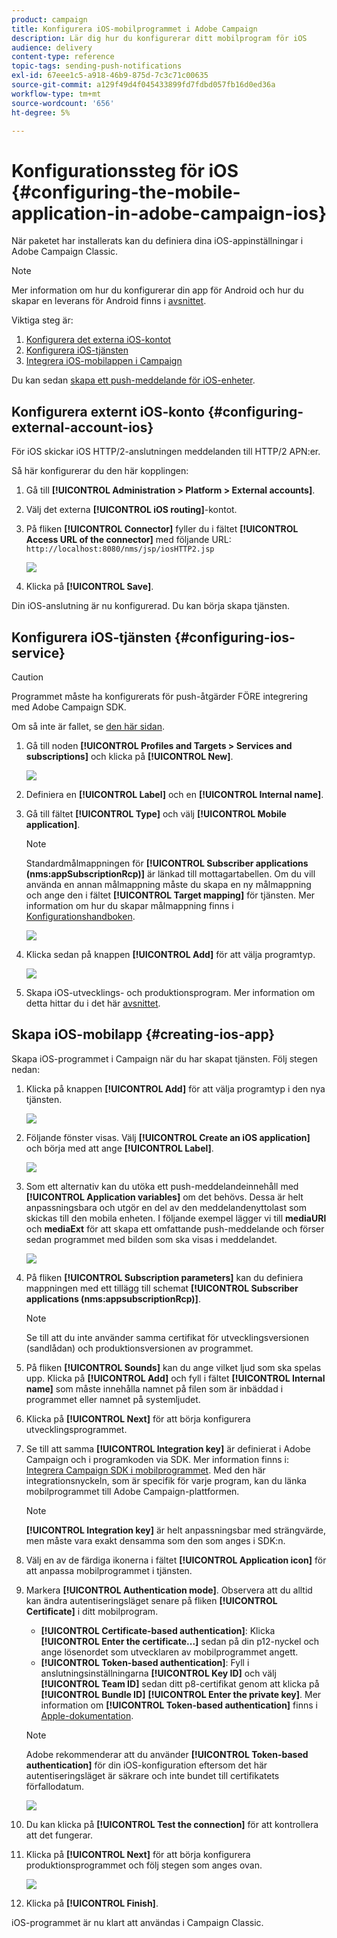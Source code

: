 ```yaml
---
product: campaign
title: Konfigurera iOS-mobilprogrammet i Adobe Campaign
description: Lär dig hur du konfigurerar ditt mobilprogram för iOS
audience: delivery
content-type: reference
topic-tags: sending-push-notifications
exl-id: 67eee1c5-a918-46b9-875d-7c3c71c00635
source-git-commit: a129f49d4f045433899fd7fdbd057fb16d0ed36a
workflow-type: tm+mt
source-wordcount: '656'
ht-degree: 5%

---
```


# Konfigurationssteg för iOS {#configuring-the-mobile-application-in-adobe-campaign-ios}

När paketet har installerats kan du definiera dina iOS-appinställningar i Adobe Campaign Classic.

>[!NOTE]
>
>Mer information om hur du konfigurerar din app för Android och hur du skapar en leverans för Android finns i [avsnittet](configuring-the-mobile-application-android.md).

Viktiga steg är:

1. [Konfigurera det externa iOS-kontot](#configuring-external-account-ios)
1. [Konfigurera iOS-tjänsten](#configuring-ios-service)
1. [Integrera iOS-mobilappen i Campaign](#creating-ios-app)

Du kan sedan [skapa ett push-meddelande för iOS-enheter](create-notifications-ios.md).


## Konfigurera externt iOS-konto {#configuring-external-account-ios}

För iOS skickar iOS HTTP/2-anslutningen meddelanden till HTTP/2 APN:er.

Så här konfigurerar du den här kopplingen:

1. Gå till **[!UICONTROL Administration > Platform > External accounts]**.
1. Välj det externa **[!UICONTROL iOS routing]**-kontot.
1. På fliken **[!UICONTROL Connector]** fyller du i fältet **[!UICONTROL Access URL of the connector]** med följande URL: ```http://localhost:8080/nms/jsp/iosHTTP2.jsp```

   ![](assets/nmac_connectors.png)

1. Klicka på **[!UICONTROL Save]**.

Din iOS-anslutning är nu konfigurerad. Du kan börja skapa tjänsten.

## Konfigurera iOS-tjänsten {#configuring-ios-service}

>[!CAUTION]
>
>Programmet måste ha konfigurerats för push-åtgärder FÖRE integrering med Adobe Campaign SDK.
>
>Om så inte är fallet, se [den här sidan](https://developer.apple.com/documentation/usernotifications).

1. Gå till noden **[!UICONTROL Profiles and Targets > Services and subscriptions]** och klicka på **[!UICONTROL New]**.

   ![](assets/nmac_service_1.png)

1. Definiera en **[!UICONTROL Label]** och en **[!UICONTROL Internal name]**.
1. Gå till fältet **[!UICONTROL Type]** och välj **[!UICONTROL Mobile application]**.

   >[!NOTE]
   >
   >Standardmålmappningen för **[!UICONTROL Subscriber applications (nms:appSubscriptionRcp)]** är länkad till mottagartabellen. Om du vill använda en annan målmappning måste du skapa en ny målmappning och ange den i fältet **[!UICONTROL Target mapping]** för tjänsten. Mer information om hur du skapar målmappning finns i [Konfigurationshandboken](../../configuration/using/about-custom-recipient-table.md).

   ![](assets/nmac_ios.png)

1. Klicka sedan på knappen **[!UICONTROL Add]** för att välja programtyp.

   ![](assets/nmac_service_2.png)

1. Skapa iOS-utvecklings- och produktionsprogram. Mer information om detta hittar du i det här [avsnittet](configuring-the-mobile-application.md#creating-ios-app).

## Skapa iOS-mobilapp {#creating-ios-app}

Skapa iOS-programmet i Campaign när du har skapat tjänsten. Följ stegen nedan:

1. Klicka på knappen **[!UICONTROL Add]** för att välja programtyp i den nya tjänsten.

   ![](assets/nmac_service_2.png)

1. Följande fönster visas. Välj **[!UICONTROL Create an iOS application]** och börja med att ange **[!UICONTROL Label]**.

   ![](assets/nmac_ios_2.png)

1. Som ett alternativ kan du utöka ett push-meddelandeinnehåll med **[!UICONTROL Application variables]** om det behövs. Dessa är helt anpassningsbara och utgör en del av den meddelandenyttolast som skickas till den mobila enheten.
I följande exempel lägger vi till **mediaURl** och **mediaExt** för att skapa ett omfattande push-meddelande och förser sedan programmet med bilden som ska visas i meddelandet.

   ![](assets/nmac_ios_3.png)

1. På fliken **[!UICONTROL Subscription parameters]** kan du definiera mappningen med ett tillägg till schemat **[!UICONTROL Subscriber applications (nms:appsubscriptionRcp)]**.

   >[!NOTE]
   >
   >Se till att du inte använder samma certifikat för utvecklingsversionen (sandlådan) och produktionsversionen av programmet.

1. På fliken **[!UICONTROL Sounds]** kan du ange vilket ljud som ska spelas upp. Klicka på **[!UICONTROL Add]** och fyll i fältet **[!UICONTROL Internal name]** som måste innehålla namnet på filen som är inbäddad i programmet eller namnet på systemljudet.

1. Klicka på **[!UICONTROL Next]** för att börja konfigurera utvecklingsprogrammet.

1. Se till att samma **[!UICONTROL Integration key]** är definierat i Adobe Campaign och i programkoden via SDK. Mer information finns i: [Integrera Campaign SDK i mobilprogrammet](integrating-campaign-sdk-into-the-mobile-application.md). Med den här integrationsnyckeln, som är specifik för varje program, kan du länka mobilprogrammet till Adobe Campaign-plattformen.

   >[!NOTE]
   >
   > **[!UICONTROL Integration key]** är helt anpassningsbar med strängvärde, men måste vara exakt densamma som den som anges i SDK:n.

1. Välj en av de färdiga ikonerna i fältet **[!UICONTROL Application icon]** för att anpassa mobilprogrammet i tjänsten.

1. Markera **[!UICONTROL Authentication mode]**. Observera att du alltid kan ändra autentiseringsläget senare på fliken **[!UICONTROL Certificate]** i ditt mobilprogram.
   * **[!UICONTROL Certificate-based authentication]**: Klicka  **[!UICONTROL Enter the certificate...]**  sedan på din p12-nyckel och ange lösenordet som utvecklaren av mobilprogrammet angett.
   * **[!UICONTROL Token-based authentication]**: Fyll i anslutningsinställningarna  **[!UICONTROL Key ID]** och välj  **[!UICONTROL Team ID]** sedan ditt p8-certifikat genom att klicka på  **[!UICONTROL Bundle ID]**   **[!UICONTROL Enter the private key]**. Mer information om **[!UICONTROL Token-based authentication]** finns i [Apple-dokumentation](https://developer.apple.com/documentation/usernotifications/setting_up_a_remote_notification_server/establishing_a_token-based_connection_to_apns).

   >[!NOTE]
   >
   > Adobe rekommenderar att du använder **[!UICONTROL Token-based authentication]** för din iOS-konfiguration eftersom det här autentiseringsläget är säkrare och inte bundet till certifikatets förfallodatum.

   ![](assets/nmac_ios_4.png)

1. Du kan klicka på **[!UICONTROL Test the connection]** för att kontrollera att det fungerar.

1. Klicka på **[!UICONTROL Next]** för att börja konfigurera produktionsprogrammet och följ stegen som anges ovan.

   ![](assets/nmac_ios_5.png)

1. Klicka på **[!UICONTROL Finish]**.

iOS-programmet är nu klart att användas i Campaign Classic.
